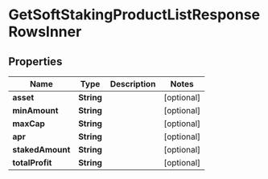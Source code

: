 

# GetSoftStakingProductListResponseRowsInner


## Properties

| Name | Type | Description | Notes |
|------------ | ------------- | ------------- | -------------|
|**asset** | **String** |  |  [optional] |
|**minAmount** | **String** |  |  [optional] |
|**maxCap** | **String** |  |  [optional] |
|**apr** | **String** |  |  [optional] |
|**stakedAmount** | **String** |  |  [optional] |
|**totalProfit** | **String** |  |  [optional] |



